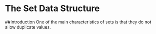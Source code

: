 # The Set Data Structure

##Introduction
One of the main characteristics of sets is that they do not allow duplicate values. 
